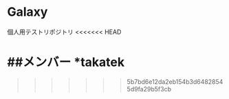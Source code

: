 # Galaxy
個人用テストリポジトリ
<<<<<<< HEAD


##メンバー
*takatek
=======
>>>>>>> 5b7bd6e12da2eb154b3d64828545d9fa29b5f3cb
